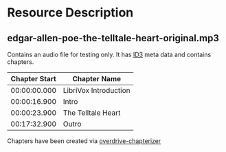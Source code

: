 # Resource Description

## edgar-allen-poe-the-telltale-heart-original.mp3

Contains an audio file for testing only.
It has [ID3](https://en.wikipedia.org/wiki/ID3) meta data and contains chapters.

|Chapter Start|Chapter Name|
|---|---|
|00:00:00.000|LibriVox Introduction|
|00:00:16.900|Intro|
|00:00:23.900|The Telltale Heart|
|00:17:32.900|Outro|

Chapters have been created via [overdrive-chapterizer](https://github.com/oczkoisse/overdrive-chapterizer)
